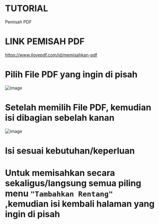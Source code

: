 # TUTORIAL
Pemisah PDF
# LINK PEMISAH PDF
https://www.ilovepdf.com/id/memisahkan-pdf
# Pilih File PDF yang ingin di pisah
![image](https://github.com/user-attachments/assets/6e4132d1-25ae-4bc3-b68c-17d490db6c37)
# Setelah memilih File PDF, kemudian isi dibagian sebelah kanan
![image](https://github.com/user-attachments/assets/120f56e9-8e46-4572-af83-92fe51cd8ad2)
# Isi sesuai kebutuhan/keperluan
# Untuk memisahkan secara sekaligus/langsung semua piling menu ```"Tambahkan Rentang"``` ,kemudian isi kembali halaman yang ingin di pisah

